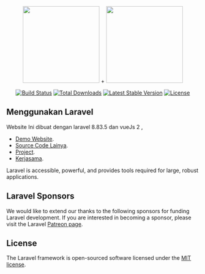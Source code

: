 <p align="center"><a href="https://laravel.com" target="_blank"><img src="https://raw.githubusercontent.com/laravel/art/master/logo-lockup/5%20SVG/2%20CMYK/1%20Full%20Color/laravel-logolockup-cmyk-red.svg" width="200"></a>  + <a href="https://v2.vuejs.org/" target="_blank"><img src="https://v2.vuejs.org/images/logo.svg" width="200"></a></p>

<p align="center">
<a href="https://travis-ci.org/laravel/framework"><img src="https://travis-ci.org/laravel/framework.svg" alt="Build Status"></a>
<a href="https://packagist.org/packages/laravel/framework"><img src="https://img.shields.io/packagist/dt/laravel/framework" alt="Total Downloads"></a>
<a href="https://packagist.org/packages/laravel/framework"><img src="https://img.shields.io/packagist/v/laravel/framework" alt="Latest Stable Version"></a>
<a href="https://packagist.org/packages/laravel/framework"><img src="https://img.shields.io/packagist/l/laravel/framework" alt="License"></a>
</p>

## Menggunakan Laravel

Website Ini dibuat dengan laravel 8.83.5 dan vueJs 2 ,

-   [Demo Website](https://fauziagustian.com/).
-   [Source Code Lainya](https://fauziagustian.com/).
-   [Project](https://fauziagustian.com/).
-   [Kerjasama](https://fauziagustian.com/).

Laravel is accessible, powerful, and provides tools required for large, robust applications.

## Laravel Sponsors

We would like to extend our thanks to the following sponsors for funding Laravel development. If you are interested in becoming a sponsor, please visit the Laravel [Patreon page](https://patreon.com/taylorotwell).

## License

The Laravel framework is open-sourced software licensed under the [MIT license](https://opensource.org/licenses/MIT).
